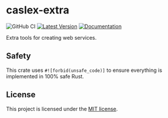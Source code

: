 # caslex-extra

![GitHub CI](https://github.com/mkbeh/rust-simple-chat/actions/workflows/ci.yml/badge.svg)
[![Latest Version](https://img.shields.io/crates/v/caslex-extra.svg)](https://crates.io/crates/caslex-extra)
[![Documentation](https://docs.rs/caslex-extra/badge.svg)](https://docs.rs/caslex-extra)

Extra tools for creating web services.

## Safety

This crate uses `#![forbid(unsafe_code)]` to ensure everything is implemented in 100% safe Rust.

## License

This project is licensed under the [MIT license](https://github.com/mkbeh/caslex/tree/main/caslex/LICENSE).